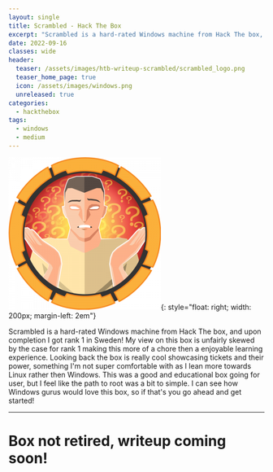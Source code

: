 ```yaml
---
layout: single
title: Scrambled - Hack The Box
excerpt: "Scrambled is a hard-rated Windows machine from Hack The box, and upon completion I got rank 1 in Sweden! My view on this box is unfairly skewed by the case for rank 1 making this more of a chore then a enjoyable learning experience. Looking back the box is really cool showcasing tickets and their power, something I'm not super comfortable with as I lean more towards Linux rather then Windows. This was a good and educational box going for user, but I feel like the path to root was a bit to simple. I can see how Windows gurus would love this box, so if that's you go ahead and get started! "
date: 2022-09-16
classes: wide
header:
  teaser: /assets/images/htb-writeup-scrambled/scrambled_logo.png
  teaser_home_page: true
  icon: /assets/images/windows.png
  unreleased: true
categories:
  - hackthebox
tags:  
  - windows
  - medium
---
```


![](/assets/images/htb-writeup-scrambled/scrambled_logo.png){: style="float: right; width: 200px; margin-left: 2em"}

Scrambled is a hard-rated Windows machine from Hack The box, and upon completion I got rank 1 in Sweden! My view on this box is unfairly skewed by the case for rank 1 making this more of a chore then a enjoyable learning experience. Looking back the box is really cool showcasing tickets and their power, something I'm not super comfortable with as I lean more towards Linux rather then Windows. This was a good and educational box going for user, but I feel like the path to root was a bit to simple. I can see how Windows gurus would love this box, so if that's you go ahead and get started! 

----------------

# Box not retired, writeup coming soon! 
